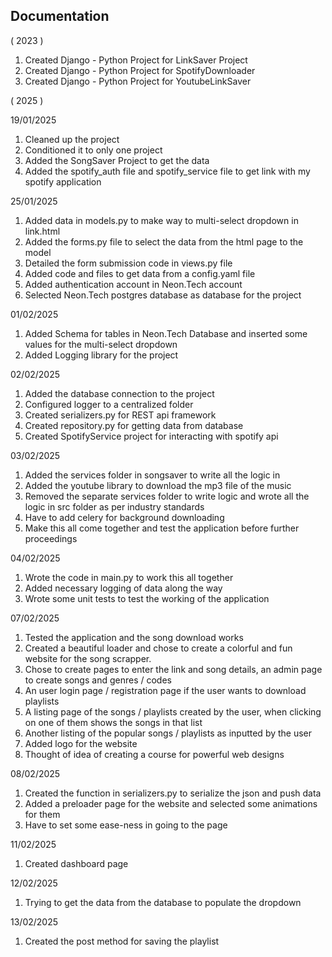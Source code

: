 ## Documentation

( 2023 )

1. Created Django - Python Project for LinkSaver Project
2. Created Django - Python Project for SpotifyDownloader
3. Created Django - Python Project for YoutubeLinkSaver

( 2025 )

19/01/2025

1. Cleaned up the project
2. Conditioned it to only one project
3. Added the SongSaver Project to get the data
4. Added the spotify_auth file and spotify_service file to get link with my spotify application

25/01/2025

1. Added data in models.py to make way to multi-select dropdown in link.html
2. Added the forms.py file to select the data from the html page to the model
3. Detailed the form submission code in views.py file
4. Added code and files to get data from a config.yaml file
5. Added authentication account in Neon.Tech account
6. Selected Neon.Tech postgres database as database for the project

01/02/2025

1. Added Schema for tables in Neon.Tech Database and inserted some values for the multi-select dropdown
2. Added Logging library for the project

02/02/2025

1. Added the database connection to the project
2. Configured logger to a centralized folder
3. Created serializers.py for REST api framework
4. Created repository.py for getting data from database
5. Created SpotifyService project for interacting with spotify api

03/02/2025

1. Added the services folder in songsaver to write all the logic in
2. Added the youtube library to download the mp3 file of the music
3. Removed the separate services folder to write logic and wrote all the logic in src folder as per industry standards
4. Have to add celery for background downloading
5. Make this all come together and test the application before further proceedings

04/02/2025

1. Wrote the code in main.py to work this all together
2. Added necessary logging of data along the way
3. Wrote some unit tests to test the working of the application

07/02/2025

1. Tested the application and the song download works
2. Created a beautiful loader and chose to create a colorful and fun website for the song scrapper.
3. Chose to create pages to enter the link and song details, an admin page to create songs and genres / codes
4. An user login page / registration page if the user wants to download playlists
5. A listing page of the songs / playlists created by the user, when clicking on one of them shows the songs in that list
6. Another listing of the popular songs / playlists as inputted by the user
7. Added logo for the website
8. Thought of idea of creating a course for powerful web designs

08/02/2025

1. Created the function in serializers.py to serialize the json and push data
2. Added a preloader page for the website and selected some animations for them
3. Have to set some ease-ness in going to the page

11/02/2025

1. Created dashboard page

12/02/2025

1. Trying to get the data from the database to populate the dropdown

13/02/2025

1. Created the post method for saving the playlist
